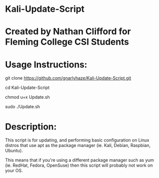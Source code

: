 # Kali-Update-Script

# Created by Nathan Clifford for Fleming College CSI Students

# Usage Instructions:
git clone https://github.com/gnarlyhaze/Kali-Update-Script.git 

cd Kali-Update-Script

chmod u+x Update.sh

sudo ./Update.sh

# Description:
This script is for updating, and performing basic configuration on Linux distros that use apt as the package manager (ie. Kali, Debian, Raspbian, Ubuntu).

This means that if you're using a different package manager such as yum (ie. RedHat, Fedora, OpenSuse) then this script will probably not work on your OS.
